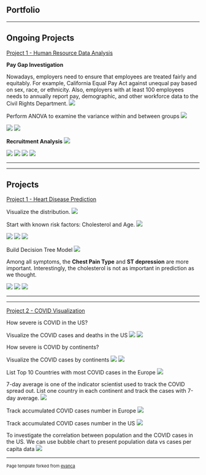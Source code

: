 ## Portfolio

---

## Ongoing Projects

[Project 1 - Human Resource Data Analysis](https://github.com/Enlightenus/Human_Resources_Data_Analysis)

**Pay Gap Investigation**

Nowadays, employers need to ensure that employees are treated fairly and equitably.
For example, California Equal Pay Act against unequal pay based on sex, race, or ethnicity.
Also, employers with at least 100 employees needs to annually report pay, demographic, and other workforce data to the Civil Rights Department.
<img src="images\HR\HR1-DeptByGender.png?raw=true"/>

Perform ANOVA to examine the variance within and between groups
<img src="images\HR\HR2-ANOVA.png?raw=true"/>

<img src="images\HR\HR3-PostHoc.png?raw=true"/>

<img src="images\HR\HR4-Significance.png?raw=true"/>

**Recruitment Analysis**
<img src="images\HR\HR5-Recruitment.png?raw=true"/>

<img src="images\HR\HR6-DeptRecruitment.png?raw=true"/>

<img src="images\HR\HR7-RecruitmentAction.png?raw=true"/>

<img src="images\HR\HR8-Performance.png?raw=true"/>

<img src="images\HR\HR9-PerformancePercent.png?raw=true"/>


---

---

## Projects
[Project 1 - Heart Disease Prediction](https://github.com/Enlightenus/Heart_disease_prediction)

Visualize the distribution.
<img src="images\Heart_Disease\Heart1-DataDistribution.png?raw=true"/>

Start with known risk factors: Cholesterol and Age.
<img src="images\Heart_Disease\Heart2-Scatter.png?raw=true"/>

<img src="images\Heart_Disease\Heart3-Swarm.png?raw=true"/>

<img src="images\Heart_Disease\Heart4-Violin.png?raw=true"/>

<img src="images\Heart_Disease\Heart5-Alpha.png?raw=true"/>

Build Decision Tree Model
<img src="images\Heart_Disease\Heart6-DT.png?raw=true"/>

Among all symptoms, the **Chest Pain Type** and **ST depression** are more important. Interestingly, the cholesterol is not as important in prediction as we thought.

<img src="images\Heart_Disease\Heart7-Feature.png?raw=true"/>

<img src="images\Heart_Disease\Heart8-ClassificationReport.png?raw=true"/>

<img src="images\Heart_Disease\Heart9-ConfusionMatrix.png?raw=true"/>

---

---

[Project 2 - COVID Visualization](https://github.com/Enlightenus/COVID_Visualization)

How severe is COVID in the US?

Visualize the COVID cases and deaths in the US
<img src="images\COVID\COVID1-UScases.png?raw=true"/>
<img src="images\COVID\COVID2-USdeaths.png?raw=true"/>

How severe is COVID by continents?

Visualize the COVID cases by continents
<img src="images\COVID\COVID3-Cases.png?raw=true"/>
<img src="images\COVID\COVID4-CasesStacked.png?raw=true"/>

List Top 10 Countries with most COVID cases in the Europe
<img src="images\COVID\COVID5-EuropeTop10.png?raw=true"/>

7-day average is one of the indicator scientist used to track the COVID spread out.
List one country in each continent and track the cases with 7-day average.
<img src="images\COVID\COVID1-COVID6-SevenAvg.png?raw=true"/>

Track accumulated COVID cases number in Europe
<img src="images\COVID\COVID7-EuropeCasesChoropleth.gif?raw=true"/>

Track accumulated COVID cases number in the US
<img src="images\COVID\COVID8-USCasesMap.png?raw=true"/>

To investigate the correlation between population and the COVID cases in the US.
We can use bubble chart to present population data vs cases per capita data
<img src="images\COVID\COVID9-USBubbleChart.png?raw=true"/>


---
<p style="font-size:11px">Page template forked from <a href="https://github.com/evanca/quick-portfolio">evanca</a></p>
<!-- Remove above link if you don't want to attibute -->
